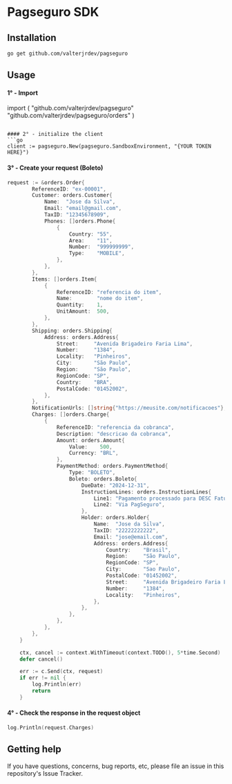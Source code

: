 # Pagseguro SDK


## Installation

```bash
go get github.com/valterjrdev/pagseguro
```

## Usage

#### 1° - Import
import (
	"github.com/valterjrdev/pagseguro"
	"github.com/valterjrdev/pagseguro/orders"
)
```

#### 2° - initialize the client
```go
client := pagseguro.New(pagseguro.SandboxEnvironment, "{YOUR TOKEN HERE}")
```

#### 3° - Create your request (Boleto)
```go
request := &orders.Order{
		ReferenceID: "ex-00001",
		Customer: orders.Customer{
			Name:  "Jose da Silva",
			Email: "email@gmail.com",
			TaxID: "12345678909",
			Phones: []orders.Phone{
				{
					Country: "55",
					Area:    "11",
					Number:  "999999999",
					Type:    "MOBILE",
				},
			},
		},
		Items: []orders.Item{
			{
				ReferenceID: "referencia do item",
				Name:        "nome do item",
				Quantity:    1,
				UnitAmount:  500,
			},
		},
		Shipping: orders.Shipping{
			Address: orders.Address{
				Street:     "Avenida Brigadeiro Faria Lima",
				Number:     "1384",
				Locality:   "Pinheiros",
				City:       "São Paulo",
				Region:     "São Paulo",
				RegionCode: "SP",
				Country:    "BRA",
				PostalCode: "01452002",
			},
		},
		NotificationUrls: []string{"https://meusite.com/notificacoes"},
		Charges: []orders.Charge{
			{
				ReferenceID: "referencia da cobranca",
				Description: "descricao da cobranca",
				Amount: orders.Amount{
					Value:    500,
					Currency: "BRL",
				},
				PaymentMethod: orders.PaymentMethod{
					Type: "BOLETO",
					Boleto: orders.Boleto{
						DueDate: "2024-12-31",
						InstructionLines: orders.InstructionLines{
							Line1: "Pagamento processado para DESC Fatura",
							Line2: "Via PagSeguro",
						},
						Holder: orders.Holder{
							Name:  "Jose da Silva",
							TaxID: "22222222222",
							Email: "jose@email.com",
							Address: orders.Address{
								Country:    "Brasil",
								Region:     "São Paulo",
								RegionCode: "SP",
								City:       "Sao Paulo",
								PostalCode: "01452002",
								Street:     "Avenida Brigadeiro Faria Lima",
								Number:     "1384",
								Locality:   "Pinheiros",
							},
						},
					},
				},
			},
		},
	}

	ctx, cancel := context.WithTimeout(context.TODO(), 5*time.Second)
    defer cancel()

	err := c.Send(ctx, request)
	if err != nil {
		log.Println(err)
		return
	}
```

#### 4° - Check the response in the request object
```go
log.Println(request.Charges)
```


## Getting help

If you have questions, concerns, bug reports, etc, please file an issue in this repository's Issue Tracker.